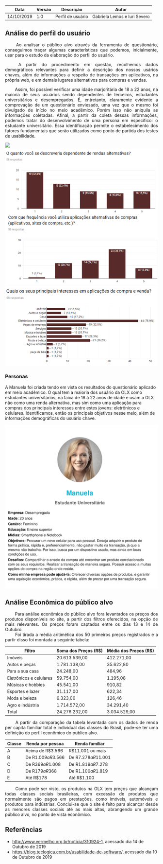 | Data | Versão | Descrição | Autor |
| --- | --- | --- | --- |
| 14/10/2019 | 1.0 | Perfil de usuário  | Gabriela Lemos e Iuri Severo |

## Análise do perfil do usuário
<p align="justify">
&emsp;&emsp;
 Ao analisar o público alvo através da ferramenta de questionário, conseguimos traçar algumas características que podemos, inicialmente, usar para o estudo da elaboração do perfil do usuário.</p>
<p align="justify">
&emsp;&emsp;
A partir do procedimento em questão, recolhemos dados demográficos relevantes para definir a descrição dos nossos usários chaves, além de informações a respeito de transações em aplicativos, na própria web, e em demais lugares alternativos para compras e vendas.</p>
<p align="justify">
&emsp;&emsp;
Assim, foi possível verificar uma idade marjoritária de 18 a 22 anos, na maioria de seus usuários sendo dependentes de terceiros, estudantes universitários e desempregados. É, entretanto, claramente evidente a comprovação de um questionário enviesado, uma vez que o mesmo foi divulgado de início no meio acadêmico. Porém isso não aniquila as informações coletadas. Afinal, a partir da coleta dessas informações, podemos tratar do desenvolvimento de uma persona em específico: o estudante universitário. Essa identificação permite o estabelecimento dos fatores fundamentais que serão utilizados como ponto de partida dos testes de usabilidade.</p>

![](https://github.com/Interacao-Humano-Computador/2019.2-OLX/blob/master/img/perfil_de_usuario/v1/questionario_v1/demogr%C3%A1fico_01.png)
![](https://github.com/Interacao-Humano-Computador/2019.2-OLX/blob/master/img/perfil_de_usuario/v1/questionario_v1/aplicacao_01.png)
![](https://raw.githubusercontent.com/Interacao-Humano-Computador/2019.2-OLX/master/img/perfil_de_usuario/v1/questionario_v1/aplicao_02.png)


### Personas

A Manuela foi criada tendo em vista os resultados do questionário aplicado em meio acadêmico. O qual tem a maioria dos usuário da OLX como estudantes universitários, na faixa de 18 à 22 anos de idade e usam a OLX não como uma renda alternativa, mas sim como uma aplicação para compras dos principais interesses entre estes jovens: eletrônicos e celulares. Identificamos, então os principais objetivos nesse meio, além de informações demográficas do usuário chave.

![persona_01](https://raw.githubusercontent.com/Interacao-Humano-Computador/2019.2-OLX/master/img/perfil_de_usuario/v1/persona_v1/persona_01.png)



## Análise Econômica do público alvo

<p align="justify"> 
&emsp;&emsp;
Para análise econômica do público alvo fora levantados os preços dos produtos disponíveis no site, a partir dos filtros oferecidos, na opção de mais relevantes. Os preços foram captados entre os dias 13 e 14 de Outubro.
<br>
&emsp;&emsp;
Foi tirada a média aritimética dos 50 primeiros preços registrados e a partir disso foi montada a seguinte tabela:
</p>

| Filtro | Soma dos Preços (R$) | Média dos Preços (R$) |
| ---- | ---- | ---- |
| Imóveis | 20.613.539,00 | 412.271,00 |
| Autos e peças | 1.781.138,00 | 35.622,80 |
| Para a sua casa | 24.248,00 | 484,96 |
| Eletrônicos e celulares | 59.754,00 | 1.195,08 |
| Músicas e hobbies | 45.541,00 | 910,82 |
| Esportes e lazer | 31.117,00 | 622,34 |
| Moda e beleza | 6.323,00 | 126,46 |
| Agro e indústria | 1.714.572,00 | 34.291,40 |
| Total | 24.276.232,00 | 3.034.529,00 |

<p align="justify"> &emsp;&emsp;
A partir da comparação da tabela levantada com os dados de renda per capita familiar total e individual das classes do Brasil, pode-se ter uma definição do perfil econômico do publico alvo.
</p>

| Classe | Renda por pessoa | Renda familiar |
| --- | --- | --- |
| A | Acima de R$3.566 | R$11.001 ou mais |
| B | De R$1.009 a R$3.566 | De R$7.278 a R$11.001 |
| C | De R$369 a R$1.008 | De R$1.819 a R$7.278 |
| D | De R$179 a R$368 | De R$1.100 a R$1.819 |
| E | Até R$178 | Até R$1.100 |

<p align="justify"> &emsp;&emsp;
Como pode ser visto, os produtos na OLX tem preços que alcançam todas classes sociais brasileiras, com excessão de produtos que normalmente são pagos em prestações, como imóveis, automóveis e produtos para indústrias. Conclui-se que o site é feito para alcançar desde as menores classes sociais até as mais altas, abrangendo um grande público alvo, no ponto de vista econômico.
</p>

## Referências
* http://www.vermelho.org.br/noticia/310924-1, acessado dia 14 de Outubro de 2019
* https://blog.teclogica.com.br/usabilidade-de-software/, acessado dia 10 de Outubro de 2019
